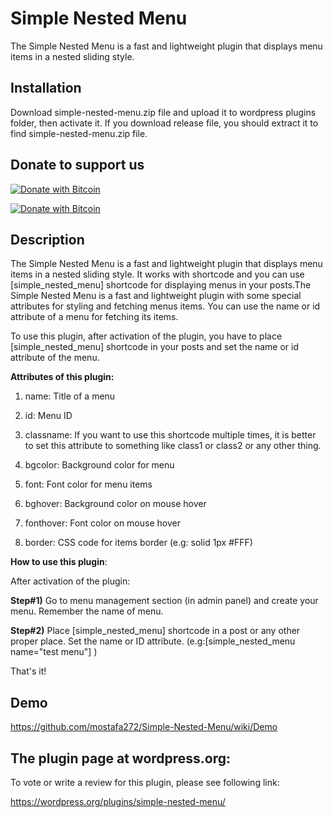 # Simple Nested Menu
The Simple Nested Menu is a fast and lightweight plugin that displays menu items in a nested sliding style.

## Installation                            
Download simple-nested-menu.zip file and upload it to wordpress plugins folder, then activate it. If you download release file,
you should extract it to find simple-nested-menu.zip file.


## Donate to support us                                     
                                                                   
[![Donate with Bitcoin](https://en.cryptobadges.io/badge/small/16f1DStB3YG3R4BMTa1zGYRxN9i7FAqtUX)](https://en.cryptobadges.io/donate/16f1DStB3YG3R4BMTa1zGYRxN9i7FAqtUX)
                                                   
[![Donate with Bitcoin](https://en.cryptobadges.io/badge/big/16f1DStB3YG3R4BMTa1zGYRxN9i7FAqtUX)](https://en.cryptobadges.io/donate/16f1DStB3YG3R4BMTa1zGYRxN9i7FAqtUX)                                                                          
                                                              
## Description                             

The Simple Nested Menu is a fast and lightweight plugin that displays menu items in a nested sliding style. It works with shortcode and you can use
[simple_nested_menu] shortcode for displaying menus in your posts.The Simple Nested Menu is a fast and lightweight plugin with some special attributes
for styling and fetching menus items. You can use the name or id attribute of a menu for fetching its items.

To use this plugin, after activation of the plugin, you have to place [simple_nested_menu] shortcode in your posts and set the name or id attribute of the menu.

**Attributes of this plugin:**                                  

1)  name: Title of a menu

2)  id: Menu ID

3)  classname: If you want to use this shortcode multiple times, it is better to set this attribute to something like class1 or class2 or any other thing.

4)  bgcolor: Background color for menu
                                            
5)  font: Font color for menu items
                                    
6)  bghover: Background color on mouse hover
                                        
7)  fonthover: Font color on mouse hover
                                           
8)  border: CSS code for items border (e.g: solid 1px #FFF)
                                            
**How to use this plugin**:                             
                                     
 After activation of the plugin:                             

 **Step#1)** Go to menu management section (in admin panel) and create your menu. Remember the name of menu.                               

 **Step#2)** Place [simple_nested_menu] shortcode in a post or any other proper place. Set the name or ID attribute. (e.g:[simple_nested_menu name="test menu"] )                           
                                                
 That's it!                                    
                                               
  ## Demo                       
 
 https://github.com/mostafa272/Simple-Nested-Menu/wiki/Demo                           
                                   
                                   
 ## The plugin page at wordpress.org: 

To vote or write a review for this plugin, please see following link:                                        
                                          
https://wordpress.org/plugins/simple-nested-menu/ 
     
